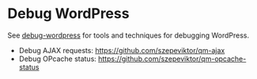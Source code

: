 # Debug WordPress

See [debug-wordpress][debug-wordpress]
for tools and techniques for debugging WordPress.

- Debug AJAX requests: https://github.com/szepeviktor/qm-ajax
- Debug OPcache status: https://github.com/szepeviktor/qm-opcache-status

[debug-wordpress]: https://github.com/szepeviktor/debug-wordpress
